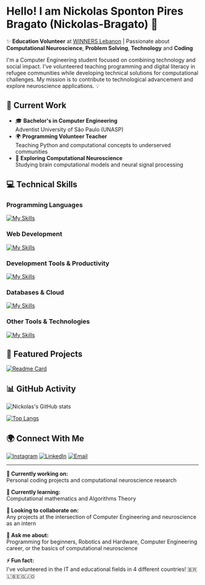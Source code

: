 # Hello! I am Nickolas Sponton Pires Bragato (Nickolas-Bragato) 👋

✨ **Education Volunteer** at [WINNERS Lebanon](https://www.instagram.com/winnersls/) | Passionate about **Computational Neuroscience**, **Problem Solving**, **Technology** and **Coding**

I'm a Computer Engineering student focused on combining technology and social impact. I've volunteered teaching programming and digital literacy in refugee communities while developing technical solutions for computational challenges. My mission is to contribute to technological advancement and explore neuroscience applications. 💡

## 🚀 Current Work

- 🎓 **Bachelor's in Computer Engineering**  
  Adventist University of São Paulo (UNASP)
- 🌍 **Programming Volunteer Teacher**  
  Teaching Python and computational concepts to underserved communities
- 🧠 **Exploring Computational Neuroscience**  
  Studying brain computational models and neural signal processing

## 💻 Technical Skills

### Programming Languages
[![My Skills](https://skillicons.dev/icons?i=python,java,c,cs,javascript&perline=5)]()

### Web Development
[![My Skills](https://skillicons.dev/icons?i=html,css,bootstrap&perline=5)]()

### Development Tools & Productivity
[![My Skills](https://skillicons.dev/icons?i=git,github,eclipse,visualstudio,vscode,notion,obsidian&perline=5)]()

### Databases & Cloud
[![My Skills](https://skillicons.dev/icons?i=mysql,firebase&perline=5)]()

### Other Tools & Technologies
[![My Skills](https://skillicons.dev/icons?i=linux,windows,figma,ai,autocad&perline=5)]()





<!-- 
- **Languages:** Python (Scientific focus: NumPy, SciPy, Pandas)
- **Knowledge Areas:** 
  - Algorithms and Data Structures
  - Hardware and IT Infrastructure
  - Biological Signal Processing
  - Educational Project Management 
  -->

## 🌟 Featured Projects

[![Readme Card](https://github-readme-stats.vercel.app/api/pin/?username=Nickolas-Bragato&repo=your-repo&theme=dark)](https://github.com/Nickolas-Bragato/Construcao-de-algoritmos-Python)


## 📊 GitHub Activity

![Nickolas's GitHub stats](https://github-readme-stats.vercel.app/api?username=Nickolas-Bragato&show_icons=true&theme=dark&hide=contribs)

[![Top Langs](https://github-readme-stats.vercel.app/api/top-langs/?username=Nickolas-Bragato&layout=compact&theme=dark)](https://github.com/Nickolas-Bragato)

## 🌍 Connect With Me

[![Instagram](https://img.shields.io/badge/Instagram-E4405F?style=for-the-badge&logo=instagram&logoColor=white)](https://instagram.com/nickolas.bragato)
[![LinkedIn](https://img.shields.io/badge/LinkedIn-0077B5?style=for-the-badge&logo=linkedin&logoColor=white)](https://www.linkedin.com/in/NickolasBragato)
[![Email](https://img.shields.io/badge/Gmail-D14836?style=for-the-badge&logo=gmail&logoColor=white)](mailto:nickolas.bragato1@gmail.com)

---

**🔭 Currently working on:**  
Personal coding projects and computational neuroscience research  

**🌱 Currently learning:**  
Computational mathematics and Algorithms Theory  

**👯 Looking to collaborate on:**  
Any projects at the intersection of Computer Engineering and neuroscience as an intern 

**💬 Ask me about:**  
Programming for beginners, Robotics and Hardware, Computer Engineering career, or the basics of computational neuroscience  

**⚡ Fun fact:**  
I've volunteered in the IT and educational fields in 4 different countries! 🇧🇷🇱🇧🇪🇬🇯🇴
